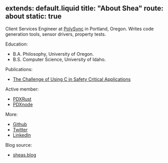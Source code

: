 extends: default.liquid
title: "About Shea"
route: about
static: true
---

Client Services Engineer at [PolySync](https://polysync.io/)
in Portland, Oregon. Writes code generation tools, sensor drivers, property
tests.

Education:

* B.A. Philosophy, University of Oregon.
* B.S. Computer Science, University of Idaho.

Publications:

* [The Challenge of Using C in Safety Critical Applications](publications/The_Challenge_of_Using_C_in_Safety_Critical_Applications.pdf)

Active member:

* [PDXRust](https://www.meetup.com/PDXRust/)
* [PDXnode](https://www.meetup.com/pdxnode/)

More:

* [Github](https://github.com/shnewto)
* [Twitter](https://twitter.com/shnewto/)
* [LinkedIn](https://www.linkedin.com/in/sheanewton/)

Blog source:

* [sheas.blog](https://github.com/shnewto/sheas.blog)
